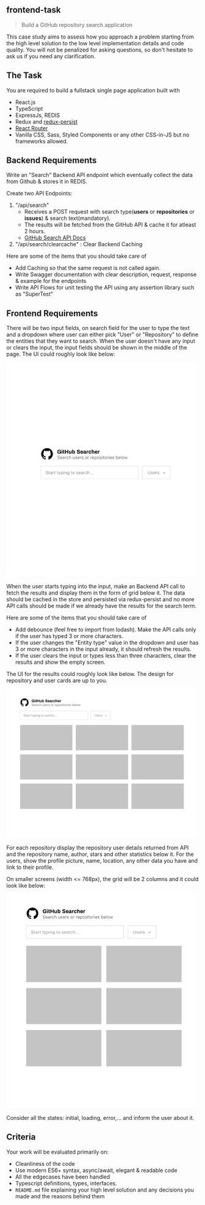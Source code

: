 ## frontend-task
> Build a GitHub repository search application

This case study aims to assess how you approach a problem starting from the high level solution to the low level implementation details and code quality. You will not be penalized for asking questions, so don't hesitate to ask us if you need any clarification.

## The Task

You are required to build a fullstack single page application built with

* React.js
* TypeScript
* ExpressJs, REDIS
* Redux and [redux-persist](https://github.com/rt2zz/redux-persist)
* [React Router](https://github.com/ReactTraining/react-router)
* Vanilla CSS, Sass, Styled Components or any other CSS-in-JS but no frameworks allowed.


## Backend Requirements

Write an "Search" Backend API endpoint which eventually collect the data from Github & stores it in REDIS.

Create two API Endpoints:
1.  "/api/search"
    - Receives a POST request with search type(**users** or **repositories** or **issues**) & search text(mandatory).
    - The results will be fetched from the GitHub API & cache it for atleast 2 hours.
    * [GitHub Search API Docs](https://developer.github.com/v3/search/)
2.  "/api/search/clearcache" : Clear Backend Caching

Here are some of the items that you should take care of

* Add Caching so that the same request is not called again.
* Write Swagger documentation with clear description, request, response & example for the endpoints
* Write API Flows for unit testing the API using any assertion library such as "SuperTest"


## Frontend Requirements

There will be two input fields, on search field for the user to type the text and a dropdown where user can either pick "User" or "Repository" to define the entities that they want to search. When the user doesn't have any input or clears the input, the input fields should be shown in the middle of the page. The UI could roughly look like below:

![](./mockup-3.png)

When the user starts typing into the input, make an Backend API call to fetch the results and display them in the form of grid below it. The data should be cached in the store and persisted via redux-persist and no more API calls should be made if we already have the results for the search term.

Here are some of the items that you should take care of

* Add debounce (feel free to import from lodash). Make the API calls only if the user has typed 3 or more characters.
* If the user changes the "Entity type" value in the dropdown and user has 3 or more characters in the input already, it should refresh the results.
* If the user clears the input or types less than three characters, clear the results and show the empty screen.

The UI for the results could roughly look like below. The design for repository and user cards are up to you.

![](./mockup-1.png)

For each repository display the repository user details returned from API and the repository name, author, stars and other statistics below it. For the users, show the profile picture, name, location, any other data you have and link to their profile.

On smaller screens (width <= 768px), the grid will be 2 columns and it could look like below:

![](./mockup-2.png)

Consider all the states: initial, loading, error,... and inform the user about it.

## Criteria

Your work will be evaluated primarily on:

* Cleanliness of the code
* Use modern ES6+ syntax, async/await, elegant & readable code
* All the edgecases have been handled
* Typescript definitions, types, interfaces.
* `README.md` file explaining your high level solution and any decisions you made and the reasons behind them
